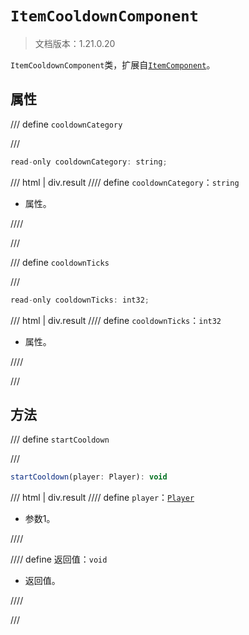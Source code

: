 # `ItemCooldownComponent`

> 文档版本：1.21.0.20

`ItemCooldownComponent`类，扩展自[`ItemComponent`](./itemcomponent.md)。

## 属性

/// define
`cooldownCategory`


///

```js
read-only cooldownCategory: string;
```

/// html | div.result
//// define
`cooldownCategory`：`string`

- 属性。


////

///


/// define
`cooldownTicks`


///

```js
read-only cooldownTicks: int32;
```

/// html | div.result
//// define
`cooldownTicks`：`int32`

- 属性。


////

///


## 方法

/// define
`startCooldown`


///

```js
startCooldown(player: Player): void
```

/// html | div.result
//// define
`player`：[`Player`](./player.md)

- 参数1。


////

//// define
返回值：`void`

- 返回值。


////

///

